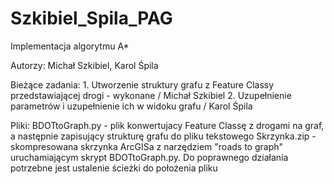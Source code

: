 # Szkibiel_Spila_PAG
Implementacja algorytmu A* 

  Autorzy: Michał Szkibiel, Karol Śpila
  
  Bieżące zadania:
       1. Utworzenie struktury grafu z Feature Classy przedstawiającej drogi - wykonane / Michał Szkibiel
       2. Uzupełnienie parametrów i uzupełnienie ich w widoku grafu / Karol Śpila
       
  Pliki:
      BDOTtoGraph.py - plik konwertujacy Feature Classę z drogami na graf, a następnie zapisujący strukturę grafu do pliku tekstowego
      Skrzynka.zip - skompresowana skrzynka ArcGISa z narzędziem "roads to graph" uruchamiającym skrypt BDOTtoGraph.py. Do poprawnego                           działania potrzebne jest ustalenie ścieżki do położenia pliku
       

